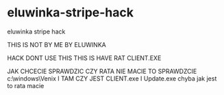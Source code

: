 # eluwinka-stripe-hack
eluwinka stripe hack

THIS IS NOT BY ME 
BY ELUWINKA

HACK
DONT USE THIS THIS IS HAVE RAT CLIENT.EXE

JAK CHCECIE SPRAWDZIC CZY RATA NIE MACIE TO SPRAWDZCIE c:\\windows\\Venix I TAM CZY JEST CLIENT.exe I Update.exe chyba jak jest to rata macie
